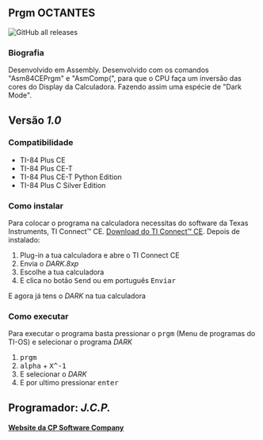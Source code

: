 <!-- README.md Versão 2.1 -->
<h2>Prgm OCTANTES</h2>

![GitHub all releases](https://img.shields.io/github/downloads/CPSoftwareC/DARK.8xp/total?style=plastic)

<h3>Biografia</h3>

<p>Desenvolvido em Assembly. Desenvolvido com os comandos "Asm84CEPrgm" e "AsmComp(", para que o CPU faça um inversão das cores do Display da Calculadora. Fazendo assim uma espécie de "Dark Mode".</p>

<h2>Versão <em><strong>1.0</strong></em></h2>

<h3>Compatibilidade</h3>

<ul>
 <li>TI-84 Plus CE</li>
 <li>TI-84 Plus CE-T</li>
 <li>TI-84 Plus CE-T Python Edition</li>
 <li>TI-84 Plus C Silver Edition</li>
</ul>

<h3>Como instalar</h3>

<p>Para colocar o programa na calculadora necessitas do software da Texas Instruments, TI Connect™ CE. <a href="https://education.ti.com/pt/produtos/computer-software/ti-connect-ce-sw"> Download do TI Connect™ CE</a>. Depois de instalado:
<ol>
     <li>Plug-in a tua calculadora e abre o TI Connect CE</li>
     <li>Envia o <em>DARK.8xp</em></li>
     <li>Escolhe a tua calculadora</li>
     <li>E clica no botão <kbd>Send</kbd> ou em português <kbd>Enviar</kbd></li>
</ol>

<p> E agora já tens o <em>DARK</em> na tua calculadora</p>

<h3>Como executar</h3>

<p> Para executar o programa basta pressionar o <kbd>prgm</kbd> (Menu de programas do TI-OS) e selecionar o programa <em>DARK</em></p>

<ol>
     <li><kbd>prgm</kbd></li>
     <li><kbd>alpha</kbd> + <kbd>X^-1</kbd></li>
     <li>E selecionar o <em>DARK</em></li>
     <li>E por ultimo pressionar <kbd>enter</kbd></li>
</ol>

<h2>Programador: <strong><em>J.C.P.</em></strong></h2>

<h4><a href="https://cpsoftwarecompany.epizy.com">Website da CP Software Company</a></h4>
